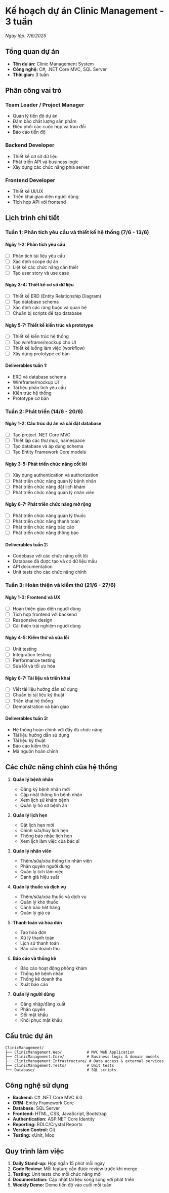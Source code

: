 # Kế hoạch dự án Clinic Management - 3 tuần
*Ngày lập: 7/6/2025*

## Tổng quan dự án
- **Tên dự án:** Clinic Management System
- **Công nghệ:** C#, .NET Core MVC, SQL Server
- **Thời gian:** 3 tuần

## Phân công vai trò

### Team Leader / Project Manager
- Quản lý tiến độ dự án
- Đảm bảo chất lượng sản phẩm
- Điều phối các cuộc họp và trao đổi
- Báo cáo tiến độ

### Backend Developer
- Thiết kế cơ sở dữ liệu
- Phát triển API và business logic
- Xây dựng các chức năng phía server

### Frontend Developer
- Thiết kế UI/UX
- Triển khai giao diện người dùng
- Tích hợp API với frontend

## Lịch trình chi tiết

### Tuần 1: Phân tích yêu cầu và thiết kế hệ thống (7/6 - 13/6)

#### Ngày 1-2: Phân tích yêu cầu
- [ ] Phân tích tài liệu yêu cầu
- [ ] Xác định scope dự án
- [ ] Liệt kê các chức năng cần thiết
- [ ] Tạo user story và use case

#### Ngày 3-4: Thiết kế cơ sở dữ liệu
- [ ] Thiết kế ERD (Entity Relationship Diagram)
- [ ] Tạo database schema
- [ ] Xác định các ràng buộc và quan hệ
- [ ] Chuẩn bị scripts để tạo database

#### Ngày 5-7: Thiết kế kiến trúc và prototype
- [ ] Thiết kế kiến trúc hệ thống
- [ ] Tạo wireframe/mockup cho UI
- [ ] Thiết kế luồng làm việc (workflow)
- [ ] Xây dựng prototype cơ bản

#### Deliverables tuần 1:
- ERD và database schema
- Wireframe/mockup UI
- Tài liệu phân tích yêu cầu
- Kiến trúc hệ thống
- Prototype cơ bản

### Tuần 2: Phát triển (14/6 - 20/6)

#### Ngày 1-2: Cấu trúc dự án và cài đặt database
- [ ] Tạo project .NET Core MVC
- [ ] Thiết lập các thư mục, namespace
- [ ] Tạo database và áp dụng schema
- [ ] Tạo Entity Framework Core models

#### Ngày 3-5: Phát triển chức năng cốt lõi
- [ ] Xây dựng authentication và authorization
- [ ] Phát triển chức năng quản lý bệnh nhân
- [ ] Phát triển chức năng đặt lịch khám
- [ ] Phát triển chức năng quản lý nhân viên

#### Ngày 6-7: Phát triển chức năng mở rộng
- [ ] Phát triển chức năng quản lý thuốc
- [ ] Phát triển chức năng thanh toán
- [ ] Phát triển chức năng báo cáo
- [ ] Phát triển chức năng thông báo

#### Deliverables tuần 2:
- Codebase với các chức năng cốt lõi
- Database đã được tạo và có dữ liệu mẫu
- API documentation
- Unit tests cho các chức năng chính

### Tuần 3: Hoàn thiện và kiểm thử (21/6 - 27/6)

#### Ngày 1-3: Frontend và UX
- [ ] Hoàn thiện giao diện người dùng
- [ ] Tích hợp frontend với backend
- [ ] Responsive design
- [ ] Cải thiện trải nghiệm người dùng

#### Ngày 4-5: Kiểm thử và sửa lỗi
- [ ] Unit testing
- [ ] Integration testing
- [ ] Performance testing
- [ ] Sửa lỗi và tối ưu hóa

#### Ngày 6-7: Tài liệu và triển khai
- [ ] Viết tài liệu hướng dẫn sử dụng
- [ ] Chuẩn bị tài liệu kỹ thuật
- [ ] Triển khai hệ thống
- [ ] Demonstration và bàn giao

#### Deliverables tuần 3:
- Hệ thống hoàn chỉnh với đầy đủ chức năng
- Tài liệu hướng dẫn sử dụng
- Tài liệu kỹ thuật
- Báo cáo kiểm thử
- Mã nguồn hoàn chỉnh

## Các chức năng chính của hệ thống

1. **Quản lý bệnh nhân**
   - Đăng ký bệnh nhân mới
   - Cập nhật thông tin bệnh nhân
   - Xem lịch sử khám bệnh
   - Quản lý hồ sơ bệnh án

2. **Quản lý lịch hẹn**
   - Đặt lịch hẹn mới
   - Chỉnh sửa/hủy lịch hẹn
   - Thông báo nhắc lịch hẹn
   - Xem lịch làm việc của bác sĩ

3. **Quản lý nhân viên**
   - Thêm/sửa/xóa thông tin nhân viên
   - Phân quyền người dùng
   - Quản lý lịch làm việc
   - Đánh giá hiệu suất

4. **Quản lý thuốc và dịch vụ**
   - Thêm/sửa/xóa thuốc và dịch vụ
   - Quản lý kho thuốc
   - Cảnh báo hết hàng
   - Quản lý giá cả

5. **Thanh toán và hóa đơn**
   - Tạo hóa đơn
   - Xử lý thanh toán
   - Lịch sử thanh toán
   - Báo cáo doanh thu

6. **Báo cáo và thống kê**
   - Báo cáo hoạt động phòng khám
   - Thống kê bệnh nhân
   - Thống kê doanh thu
   - Xuất báo cáo

7. **Quản lý người dùng**
   - Đăng nhập/đăng xuất
   - Phân quyền
   - Đổi mật khẩu
   - Khôi phục mật khẩu

## Cấu trúc dự án

```
ClinicManagement/
├── ClinicManagement.Web/           # MVC Web Application
├── ClinicManagement.Core/          # Business logic & domain models
├── ClinicManagement.Infrastructure/ # Data access & external services
├── ClinicManagement.Tests/         # Unit tests
└── Database/                       # SQL scripts
```

## Công nghệ sử dụng

- **Backend:** C# .NET Core MVC 6.0
- **ORM:** Entity Framework Core
- **Database:** SQL Server
- **Frontend:** HTML, CSS, JavaScript, Bootstrap
- **Authentication:** ASP.NET Core Identity
- **Reporting:** RDLC/Crystal Reports
- **Version Control:** Git
- **Testing:** xUnit, Moq

## Quy trình làm việc

1. **Daily Stand-up:** Họp ngắn 15 phút mỗi ngày
2. **Code Review:** Mỗi feature cần được review trước khi merge
3. **Testing:** Unit tests cho mỗi chức năng mới
4. **Documentation:** Cập nhật tài liệu song song với phát triển
5. **Weekly Demo:** Demo tiến độ vào cuối mỗi tuần
